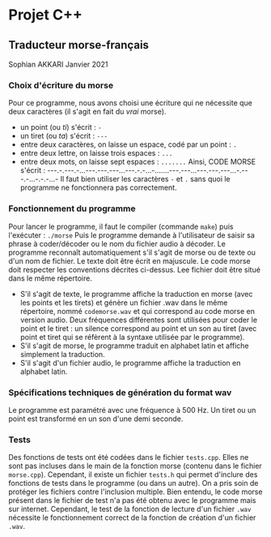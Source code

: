 # Projet C++
## Traducteur morse-français
Sophian AKKARI
Janvier 2021

### Choix d'écriture du morse
Pour ce programme, nous avons choisi une écriture qui ne nécessite que deux caractères (il s'agit en fait du _vrai_ morse).
* un point (ou _ti_) s'écrit : `-`
* un tiret (ou _ta_) s'écrit : `---`
* entre deux caractères, on laisse un espace, codé par un point : `.`
* entre deux lettre, on laisse trois espaces : `...`
* entre deux mots, on laisse sept espaces : `.......`
Ainsi, CODE MORSE s'écrit :
    ---.-.---.-...---.---.---...---.-.-...-.......---.---...---.---.---...-.---.-...-.-.-...-
Il faut bien utiliser les caractères `-` et `.` sans quoi le programme ne fonctionnera pas correctement.

### Fonctionnement du programme
Pour lancer le programme, il faut le compiler (commande `make`) puis l'exécuter : `./morse`
Puis le programme demande à l'utilisateur de saisir sa phrase à coder/décoder ou le nom du fichier audio à décoder. Le programme reconnaît automatiquement s'il s'agit de morse ou de texte ou d'un nom de fichier. Le texte doit être écrit en majuscule. Le code morse doit respecter les conventions décrites ci-dessus. Lee fichier doit être situé dans le même répertoire.
* S'il s'agit de texte, le programme affiche la traduction en morse (avec les points et les tirets) et génère un fichier .wav dans le même répertoire, nommé `codemorse.wav` et qui correspond au code morse en version audio. Deux fréquences différentes sont utilisées pour coder le point et le tiret : un silence correspond au point et un son au tiret (avec point et tiret qui se réfèrent à la syntaxe utilisée par le programme).
* S'il s'agit de morse, le programme traduit en alphabet latin et affiche simplement la traduction.
* S'il s'agit d'un fichier audio, le programme affiche la traduction en alphabet latin.

### Spécifications techniques de génération du format wav
Le programme est paramétré avec une fréquence à 500 Hz. Un tiret ou un point est transformé en un son d'une demi seconde.

### Tests
Des fonctions de tests ont été codées dans le fichier `tests.cpp`. 
Elles ne sont pas incluses dans le main de la fonction morse (contenu dans le fichier `morse.cpp`). Cependant, il existe un fichier `tests.h` qui permet d'inclure des fonctions de tests dans le programme (ou dans un autre). On a pris soin de protéger les fichiers contre l'inclusion multiple.
Bien entendu, le code morse présent dans le fichier de test n'a pas été obtenu avec le programme mais sur internet. Cependant, le test de la fonction de lecture d'un fichier `.wav` nécessite le fonctionnement correct de la fonction de création d'un fichier `.wav`.
